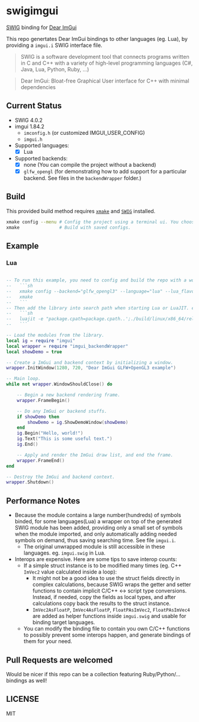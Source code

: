 # swigimgui #

[SWIG](http://www.swig.org/) binding for [Dear ImGui](https://github.com/ocornut/imgui)

This repo genertates Dear ImGui bindings to other languages (eg. Lua), by providing a `imgui.i` SWIG interface file.

> SWIG is a software development tool that connects programs written in C and C++ with a variety of high-level programming languages (C#, Java, Lua, Python, Ruby, ...)

> Dear ImGui: Bloat-free Graphical User interface for C++ with minimal dependencies

## Current Status ##

- SWIG 4.0.2
- imgui 1.84.2
    - `imconfig.h` (or customized IMGUI_USER_CONFIG)
    - `imgui.h`
- Supported languages:
    - [x] Lua
- Supported backends:
    - [x] none (You can compile the project without a backend)
    - [x] `glfw_opengl` (for demonstrating how to add support for a particular backend. See files in the `backendWrapper` folder.)

## Build ##

This provided build method requires [`xmake`](https://github.com/xmake-io/xmake#installation) and [`SWIG`](http://www.swig.org/download.html) installed.

```sh
xmake config --menu # Config the project using a terminal ui. You choose a target language and other options in the menu `Project Configuration`.
xmake               # Build with saved configs.
```

## Example ##

### Lua ###

```lua

-- To run this example, you need to config and build the repo with a working backend, eg.:
--   ```sh
--   xmake config --backend="glfw_opengl3" --language="lua" --lua_flavor="luajit"
--   xmake
--   ```
-- Then add the library into search path when starting Lua or LuaJIT. eg.:
--   ```sh
--   luajit -e "package.cpath=package.cpath..';./build/linux/x86_64/release/swigimgui_lua.so'" "example.lua"
--   ```

-- Load the modules from the library.
local ig = require "imgui"
local wrapper = require "imgui_backendWrapper"
local showDemo = true

-- Create a ImGui and backend context by initializing a window.
wrapper.InitWindow(1280, 720, "Dear ImGui GLFW+OpenGL3 example")

-- Main loop.
while not wrapper.WindowShouldClose() do

    -- Begin a new backend rendering frame.
    wrapper.FrameBegin()

    -- Do any ImGui or backend stuffs.
    if showDemo then
        showDemo = ig.ShowDemoWindow(showDemo)
    end
    ig.Begin("Hello, world!")
    ig.Text("This is some useful text.")
    ig.End()

    -- Apply and render the ImGui draw list, and end the frame.
    wrapper.FrameEnd()
end

-- Destroy the ImGui and backend context.
wrapper.Shutdown()

```

## Performance Notes ##

- Because the module contains a large number(hundreds) of symbols binded, for some languages(Lua) a wrapper on top of the generated SWIG module has been added, providing only a small set of symbols when the module imported, and only automatically adding needed symbols on demand, thus saving searching time. See file `imgui.i`.
    - The original unwrapped module is still accessible in these languages. eg. `imgui.swig` in Lua.
- Interops are expensive. Here are some tips to save interop counts:
    - If a simple struct instance is to be modified many times (eg. C++ `ImVec2` value calculated inside a loop):
        - It might not be a good idea to use the struct fields directly in complex calculations, because SWIG wraps the getter and setter functions to contain implicit C/C++ <-> script type conversions. Instead, if needed, copy the fields as local types, and after calculations copy back the results to the struct instance.
        - `ImVec2AsFloatP`, `ImVec4AsFloatP`, `FloatPAsImVec2`, `FloatPAsImVec4` are added as helper functions inside `imgui.swig` and usable for binding target languages.
    - You can modify the binding file to contain you own C/C++ functions to possibly prevent some interops happen, and generate bindings of them for your need.

## Pull Requests are welcomed ##

Would be nicer if this repo can be a collection featuring Ruby/Python/... bindings as well!

## LICENSE ##

MIT
